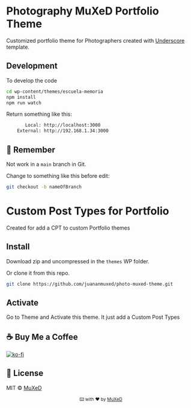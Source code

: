 # Photography MuXeD Portfolio Theme

Customized portfolio theme for Photographers created with [Underscore](https://underscores.me/) template.

## Development

To develop the code
```bash
cd wp-content/themes/escuela-memoria
npm install
npm run watch
```

Return something like this:
```bash
       Local: http://localhost:3000
    External: http://192.168.1.34:3000
```

## 🔴 Remember
Not work in a `main` branch in Git.

Change to something like this before edit:
```bash
git checkout -b nameOfBranch
```

# Custom Post Types for Portfolio

Created for add a CPT to custom Portfolio themes

## Install

Download zip and uncompressed in the `themes` WP folder.

Or clone it from this repo.
```bash
git clone https://github.com/juananmuxed/photo-muxed-theme.git
```

## Activate
Go to Theme and Activate this theme. It just add a Custom Post Types

## ☕️ Buy Me a Coffee
[![ko-fi](https://www.ko-fi.com/img/githubbutton_sm.svg)](https://ko-fi.com/U7U21M2BE)

## 📑 License

MIT © [MuXeD](LICENSE)

<div align="center">
  <p>
    <sub>⌨️ with ❤︎ by
      <a href="https://github.com/juananmuxed">MuXeD</a>
    </sub>
  </p>
</div>